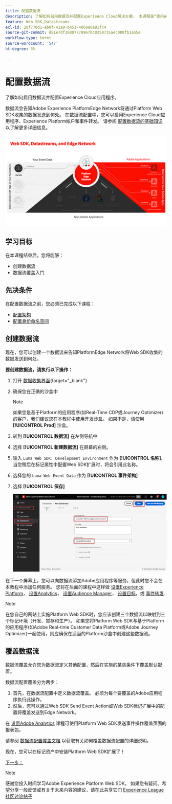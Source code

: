 ```yaml
---
title: 配置数据流
description: 了解如何启用数据流并配置Experience Cloud解决方案。 本课程是“使用Web SDK实施Adobe Experience Cloud”教程的一部分。
feature: Web SDK,Datastreams
exl-id: 20f770d1-eb0f-41a9-b451-4069a0a91fc4
source-git-commit: d81e7df36807778967bc0350735aec008fb1a55e
workflow-type: tm+mt
source-wordcount: '547'
ht-degree: 3%

---
```


# 配置数据流

了解如何启用数据流并配置Experience Cloud应用程序。

数据流会告知Adobe Experience PlatformEdge Network将通过Platform Web SDK收集的数据发送到何处。 在数据流配置中，您可以启用Experience Cloud应用程序、Experience Platform帐户和事件转发。 请参阅 [配置数据流的基础知识](https://experienceleague.adobe.com/docs/experience-platform/edge/fundamentals/datastreams.html?lang=zh-Hans) 以了解更多详细信息。


![Web SDK、数据流和Edge Network图](assets/dc-websdk-datastreams.png)

## 学习目标

在本课程结束后，您将能够：

* 创建数据流
* 数据流覆盖入门

## 先决条件

在配置数据流之前，您必须已完成以下课程：

* [配置架构](configure-schemas.md)
* [配置身份命名空间](configure-identities.md)

## 创建数据流

现在，您可以创建一个数据流来告知PlatformEdge Network将Web SDK收集的数据发送到何处。

**要创建数据流，请执行以下操作：**

1. 打开 [数据收集界面](https://launch.adobe.com/){target="_blank"}
1. 确保您在正确的沙盒中

   >[!NOTE]
   >
   >如果您是基于Platform的应用程序(如Real-Time CDP或Journey Optimizer)的客户，我们建议您在本教程中使用开发沙盒。 如果不是，请使用 **[!UICONTROL Prod]** 沙盒。

1. 转到 **[!UICONTROL 数据流]** 在左侧导航中
1. 选择 **[!UICONTROL 新建数据流]** 在屏幕的右侧。
1. 输入 `Luma Web SDK: Development Environment` 作为 **[!UICONTROL 名称]**. 当您稍后在标记属性中配置Web SDK扩展时，将会引用此名称。
1. 选择您的 `Luma Web Event Data` 作为 **[!UICONTROL 事件架构]**
1. 选择 **[!UICONTROL 保存]**

   ![创建数据流](assets/datastream-create-new-datastream.png)

在下一个屏幕上，您可以向数据流添加Adobe应用程序等服务，但此时您不会在本教程中添加任何服务。 您将在后面的课程中这样做 [设置Experience Platform](setup-experience-platform.md)， [设置Analytics](setup-analytics.md)， [设置Audience Manager](setup-audience-manager.md)， [设置目标](setup-target.md)，或 [事件转发](setup-event-forwarding.md).

>[!NOTE]
>
>在您自己的网站上实施Platform Web SDK时，您应该创建三个数据流以映射到三个标记环境（开发、暂存和生产）。 如果您将Platform Web SDK与基于Platform的应用程序(如Adobe Real-time Customer Data Platform或Adobe Journey Optimizer)一起使用，则应确保在适当的Platform沙盒中创建这些数据流。

## 覆盖数据流

数据流覆盖允许您为数据流定义其他配置，然后在实施的某些条件下覆盖默认配置。


数据流配置覆盖分为两步：

1. 首先，在数据流配置中定义数据流覆盖。 必须为每个要覆盖的Adobe应用程序执行此操作。
1. 然后，您可以通过Web SDK Send Event Action或Web SDK标记扩展中的配置将覆盖发送到Edge Network。

在 [设置Adobe Analytics](setup-analytics.md) 课程可使用Platform Web SDK发送事件操作覆盖页面的报表包。

请参阅 [数据流配置覆盖文档](https://experienceleague.adobe.com/docs/experience-platform/datastreams/overrides.html?lang=en) 以获取有关如何覆盖数据流配置的详细说明。

现在，您可以在标记资产中安装Platform Web SDK扩展了！

[下一步： ](install-web-sdk.md)

>[!NOTE]
>
>感谢您投入时间学习Adobe Experience Platform Web SDK。 如果您有疑问、希望分享一般反馈或有关于未来内容的建议，请在此共享它们 [Experience League社区讨论帖子](https://experienceleaguecommunities.adobe.com/t5/adobe-experience-platform-launch/tutorial-discussion-implement-adobe-experience-cloud-with-web/td-p/444996)
